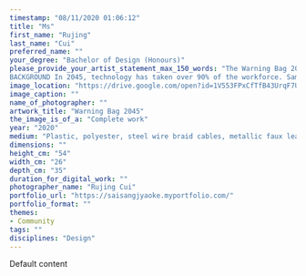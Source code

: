 ```yaml
---
timestamp: "08/11/2020 01:06:12"
title: "Ms"
first_name: "Rujing"
last_name: "Cui"
preferred_name: ""
your_degree: "Bachelor of Design (Honours)"
please_provide_your_artist_statement_max_150_words: "The Warning Bag 2045 is designed to alert millennials facing a disrupted future. The design as a commercial product that strengthens private ownership and weaves the ideation into personal identity, thus raising awareness of the impact of technology on future employment. 
BACKGROUND In 2045, technology has taken over 90% of the workforce. Sam, a member of the human workforce, could not keep up with the pace of work and is fired. Without a stable job, Sam is identified by the Urban Security AI System as an unstable population that threat to society and security, thus they send an AI Moving Kit to force Sam to leave the smart city. The next day the AI Moving Kit arrives at Sam’s home and transmits all the data and transform into a handbag. Although, Sam tries to destroy the AI Bag, the AI Bag detects Sam’s intentions and warns him not to resist."
image_location: "https://drive.google.com/open?id=1V553FPxCfTfB43UrqF7Umn6kkh_ONNWM"
image_caption: ""
name_of_photographer: ""
artwork_title: "Warning Bag 2045"
the_image_is_of_a: "Complete work"
year: "2020"
medium: "Plastic, polyester, steel wire braid cables, metallic faux leather"
dimensions: ""
height_cm: "54"
width_cm: "26"
depth_cm: "35"
duration_for_digital_work: ""
photographer_name: "Rujing Cui"
portfolio_url: "https://saisangjyaoke.myportfolio.com/"
portfolio_format: ""
themes:
- Community
tags: ""
disciplines: "Design"
---
```


Default content